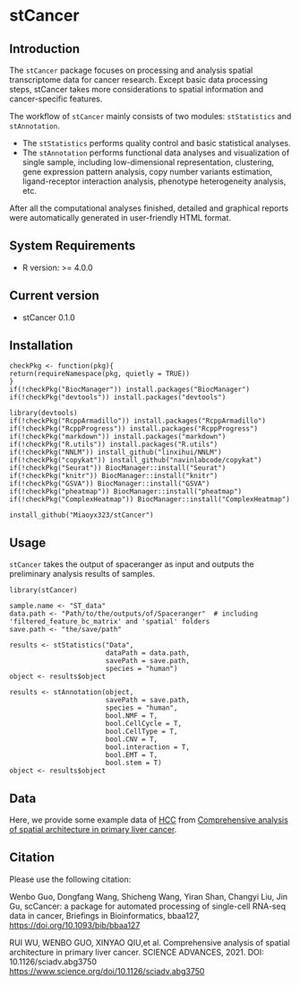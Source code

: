 # stCancer

## Introduction

The `stCancer` package focuses on processing and analysis spatial transcriptome data for cancer research. Except basic data processing steps, stCancer takes more considerations to spatial information and cancer-specific features.

The workflow of `stCancer` mainly consists of two modules: `stStatistics` and `stAnnotation`.
* The `stStatistics` performs quality control and basic statistical analyses.
* The `stAnnotation` performs functional data analyses and visualization of single sample, including low-dimensional representation, clustering, gene expression pattern analysis, copy number variants estimation, ligand-receptor interaction analysis, phenotype heterogeneity analysis, etc.

After all the computational analyses finished, detailed and graphical reports were automatically generated in user-friendly HTML format.

## System Requirements
* R version: >= 4.0.0

## Current version
* stCancer 0.1.0

## Installation

```
checkPkg <- function(pkg){
return(requireNamespace(pkg, quietly = TRUE))
}
if(!checkPkg("BiocManager")) install.packages("BiocManager")
if(!checkPkg("devtools")) install.packages("devtools")

library(devtools)
if(!checkPkg("RcppArmadillo")) install.packages("RcppArmadillo")
if(!checkPkg("RcppProgress")) install.packages("RcppProgress")
if(!checkPkg("markdown")) install.packages("markdown")
if(!checkPkg("R.utils")) install.packages("R.utils")
if(!checkPkg("NNLM")) install_github("linxihui/NNLM")
if(!checkPkg("copykat")) install_github("navinlabcode/copykat")
if(!checkPkg("Seurat")) BiocManager::install("Seurat")
if(!checkPkg("knitr")) BiocManager::install("knitr")
if(!checkPkg("GSVA")) BiocManager::install("GSVA")
if(!checkPkg("pheatmap")) BiocManager::install("pheatmap")
if(!checkPkg("ComplexHeatmap")) BiocManager::install("ComplexHeatmap")

install_github("Miaoyx323/stCancer")
```

## Usage

`stCancer` takes the output of spaceranger as input and outputs the preliminary analysis results of samples. 

```
library(stCancer)

sample.name <- "ST_data"
data.path <- "Path/to/the/outputs/of/Spaceranger"  # including 'filtered_feature_bc_matrix' and 'spatial' folders
save.path <- "the/save/path"

results <- stStatistics("Data", 
                        dataPath = data.path, 
                        savePath = save.path, 
                        species = "human")
object <- results$object

results <- stAnnotation(object, 
                        savePath = save.path, 
                        species = "human", 
                        bool.NMF = T, 
                        bool.CellCycle = T, 
                        bool.CellType = T, 
                        bool.CNV = T, 
                        bool.interaction = T, 
                        bool.EMT = T, 
                        bool.stem = T)
object <- results$object
```


## Data
Here, we provide some example data of [HCC](http://lifeome.net/supp/livercancer-st/data.htm) from [Comprehensive analysis of spatial architecture in primary liver cancer](https://www.science.org/doi/10.1126/sciadv.abg3750). 

<!--
You can download them and run scripts in [wiki](https://github.com/Miaoyx323/stCancer/wiki) to understand the workflow of stCancer.
-->

## Citation
Please use the following citation:

Wenbo Guo, Dongfang Wang, Shicheng Wang, Yiran Shan, Changyi Liu, Jin Gu, scCancer: a package for automated processing of single-cell RNA-seq data in cancer, Briefings in Bioinformatics, bbaa127, https://doi.org/10.1093/bib/bbaa127

RUI WU, WENBO GUO, XINYAO QIU,et al. Comprehensive analysis of spatial architecture in primary liver cancer. SCIENCE ADVANCES, 2021. DOI: 10.1126/sciadv.abg3750
https://www.science.org/doi/10.1126/sciadv.abg3750

